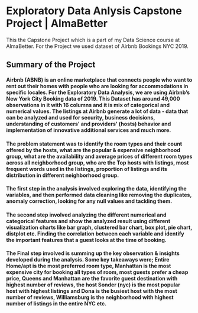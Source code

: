 # **Exploratory Data Anlysis Capstone Project | AlmaBetter**
This the Capstone Project which is a part of my Data Science course at AlmaBetter.
For the Project we used dataset of Airbnb Bookings NYC 2019.

## Summary of the Project
#### Airbnb (ABNB) is an online marketplace that connects people who want to rent out their homes with people who are looking for accommodations in specific locales. For the Exploratory Data Analysis, we are using Airbnb’s New York City Booking data of 2019. This Dataset has around 49,000 observations in it with 16 columns and it is mix of categorical and numerical values. The listings at Airbnb generate a lot of data - data that can be analyzed and used for security, business decisions, understanding of customers' and providers' (hosts) behavior and implementation of innovative additional services and much more. 
#### The problem statement was to identify the room types and their count offered by the hosts, what are the popular & expensive neighborhood group, what are the availability and average prices of different room types across all neighborhood group, who are the Top hosts with listings, most frequent words used in the listings, proportion of listings and its distribution in different neighborhood group.
#### The first step in the analysis involved exploring the data, identifying the variables, and then performed data cleaning like removing the duplicates, anomaly correction, looking for any null values and tackling them.
#### The second step involved analyzing the different numerical and categorical features and show the analyzed result using different visualization charts like bar graph, clustered bar chart, box plot, pie chart, distplot etc. Finding the correlation between each variable and identify the important features that a guest looks at the time of booking.
#### The Final step involved is summing up the key observation & insights developed during the analysis. Some key takeaways were; Entire Home/apt is the most preferred room type, Manhattan is the most expensive city for booking all types of room, most guests prefer a cheap price, Queens and Manhattan are the favorite guest destination with highest number of reviews, the host Sonder (nyc) is the most popular host with highest listings and Dona is the busiest host with the most number of reviews, Williamsburg is the neighborhood with highest number of listings in the entire NYC etc.
